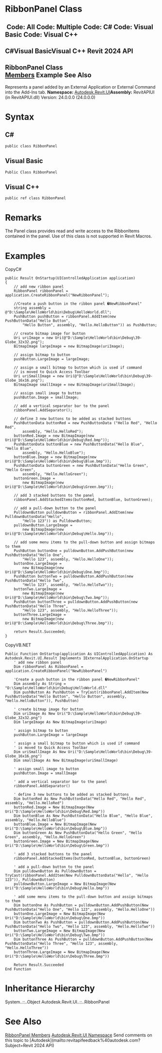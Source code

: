 # RibbonPanel Class

﻿
 Code: All Code: Multiple Code: C# Code: Visual Basic Code: Visual C++   
---  
C#Visual BasicVisual C++
Revit 2024 API  
---  
RibbonPanel Class  
[Members](c534940b-0237-0169-902e-333590e62bb3.md "RibbonPanel Members") Example See Also  
---  
Represents a panel added by an External Application or External Command into the Add-Ins tab. 
**Namespace:** [Autodesk.Revit.UI](e86fd90a-8957-02a6-da7f-ced248966e3e.md "Autodesk.Revit.UI Namespace")**Assembly:** RevitAPIUI (in RevitAPIUI.dll) Version: 24.0.0.0 (24.0.0.0)
# Syntax
C#  
---  
```text
public class RibbonPanel
```
  
Visual Basic  
---  
```text
Public Class RibbonPanel
```
  
Visual C++  
---  
```text
public ref class RibbonPanel
```
  
# Remarks
The Panel class provides read and write access to the RibbonItems contained in the panel. Use of this class is not supported in Revit Macros.
# Examples
CopyC#
```text
public Result OnStartup(UIControlledApplication application)
{
    // add new ribbon panel
    RibbonPanel ribbonPanel = application.CreateRibbonPanel("NewRibbonPanel");

    //Create a push button in the ribbon panel �NewRibbonPanel"
    string assembly = @"D:\Sample\HelloWorld\bin\Debug\HelloWorld.dll";
    PushButton pushButton = ribbonPanel.AddItem(new PushButtonData("Hello Button", 
        "Hello Button", assembly, "Hello.HelloButton")) as PushButton;

    // create bitmap image for button
    Uri uriImage = new Uri(@"D:\Sample\HelloWorld\bin\Debug\39-Globe_32x32.png");
    BitmapImage largeImage = new BitmapImage(uriImage);

    // assign bitmap to button
    pushButton.LargeImage = largeImage;

    // assign a small bitmap to button which is used if command
    // is moved to Quick Access Toolbar
    Uri uriSmallImage = new Uri(@"D:\Sample\HelloWorld\bin\Debug\39-Globe_16x16.png");
    BitmapImage smallImage = new BitmapImage(uriSmallImage);

    // assign small image to button
    pushButton.Image = smallImage;

    // add a vertical separator bar to the panel
    ribbonPanel.AddSeparator();

    // define 3 new buttons to be added as stacked buttons
    PushButtonData buttonRed = new PushButtonData ("Hello Red", "Hello Red", 
        assembly, "Hello.HelloRed");
    buttonRed.Image = new BitmapImage(new Uri(@"D:\Sample\HelloWorld\bin\Debug\Red.bmp"));
    PushButtonData buttonBlue = new PushButtonData("Hello Blue", "Hello Blue", 
        assembly, "Hello.HelloBlue");
    buttonBlue.Image = new BitmapImage(new Uri(@"D:\Sample\HelloWorld\bin\Debug\Blue.bmp"));
    PushButtonData buttonGreen = new PushButtonData("Hello Green", "Hello Green", 
        assembly, "Hello.HelloGreen");
    buttonGreen.Image =
        new BitmapImage(new Uri(@"D:\Sample\HelloWorld\bin\Debug\Green.bmp"));

    // add 3 stacked buttons to the panel
    ribbonPanel.AddStackedItems(buttonRed, buttonBlue, buttonGreen);

    // add a pull-down button to the panel 
    PulldownButton pulldownButton = ribbonPanel.AddItem(new PulldownButtonData("Hello", 
        "Hello 123")) as PulldownButton;
    pulldownButton.LargeImage =
        new BitmapImage(new Uri(@"D:\Sample\HelloWorld\bin\Debug\Hello.bmp"));

    // add some menu items to the pull-down button and assign bitmaps to them
    PushButton buttonOne = pulldownButton.AddPushButton(new PushButtonData("Hello One", 
        "Hello 123", assembly, "Hello.HelloOne"));
    buttonOne.LargeImage =
        new BitmapImage(new Uri(@"D:\Sample\HelloWorld\bin\Debug\One.bmp"));
    PushButton buttonTwo = pulldownButton.AddPushButton(new PushButtonData("Hello Two", 
        "Hello 123", assembly, "Hello.HelloTwo"));
    buttonTwo.LargeImage =
        new BitmapImage(new Uri(@"D:\Sample\HelloWorld\bin\Debug\Two.bmp"));
    PushButton buttonThree = pulldownButton.AddPushButton(new PushButtonData("Hello Three", 
        "Hello 123", assembly, "Hello.HelloThree"));
    buttonThree.LargeImage =
        new BitmapImage(new Uri(@"D:\Sample\HelloWorld\bin\Debug\Three.bmp"));

    return Result.Succeeded;
}
```

CopyVB.NET
```text
Public Function OnStartup(application As UIControlledApplication) As Autodesk.Revit.UI.Result Implements IExternalApplication.OnStartup
    ' add new ribbon panel
    Dim ribbonPanel As RibbonPanel = application.CreateRibbonPanel("NewRibbonPanel")

    'Create a push button in the ribbon panel �NewRibbonPanel"
    Dim assembly As String = "D:\Sample\HelloWorld\bin\Debug\HelloWorld.dll"
    Dim pushButton As PushButton = TryCast(ribbonPanel.AddItem(New PushButtonData("Hello Button", "Hello Button", assembly, "Hello.HelloButton")), PushButton)

    ' create bitmap image for button
    Dim uriImage As New Uri("D:\Sample\HelloWorld\bin\Debug\39-Globe_32x32.png")
    Dim largeImage As New BitmapImage(uriImage)

    ' assign bitmap to button
    pushButton.LargeImage = largeImage

    ' assign a small bitmap to button which is used if command
    ' is moved to Quick Access Toolbar
    Dim uriSmallImage As New Uri("D:\Sample\HelloWorld\bin\Debug\39-Globe_16x16.png")
    Dim smallImage As New BitmapImage(uriSmallImage)

    ' assign small image to button
    pushButton.Image = smallImage

    ' add a vertical separator bar to the panel
    ribbonPanel.AddSeparator()

    ' define 3 new buttons to be added as stacked buttons
    Dim buttonRed As New PushButtonData("Hello Red", "Hello Red", assembly, "Hello.HelloRed")
    buttonRed.Image = New BitmapImage(New Uri("D:\Sample\HelloWorld\bin\Debug\Red.bmp"))
    Dim buttonBlue As New PushButtonData("Hello Blue", "Hello Blue", assembly, "Hello.HelloBlue")
    buttonBlue.Image = New BitmapImage(New Uri("D:\Sample\HelloWorld\bin\Debug\Blue.bmp"))
    Dim buttonGreen As New PushButtonData("Hello Green", "Hello Green", assembly, "Hello.HelloGreen")
    buttonGreen.Image = New BitmapImage(New Uri("D:\Sample\HelloWorld\bin\Debug\Green.bmp"))

    ' add 3 stacked buttons to the panel
    ribbonPanel.AddStackedItems(buttonRed, buttonBlue, buttonGreen)

    ' add a pull-down button to the panel 
    Dim pulldownButton As PulldownButton = TryCast(ribbonPanel.AddItem(New PulldownButtonData("Hello", "Hello 123")), PulldownButton)
    pulldownButton.LargeImage = New BitmapImage(New Uri("D:\Sample\HelloWorld\bin\Debug\Hello.bmp"))

    ' add some menu items to the pull-down button and assign bitmaps to them
    Dim buttonOne As PushButton = pulldownButton.AddPushButton(New PushButtonData("Hello One", "Hello 123", assembly, "Hello.HelloOne"))
    buttonOne.LargeImage = New BitmapImage(New Uri("D:\Sample\HelloWorld\bin\Debug\One.bmp"))
    Dim buttonTwo As PushButton = pulldownButton.AddPushButton(New PushButtonData("Hello Two", "Hello 123", assembly, "Hello.HelloTwo"))
    buttonTwo.LargeImage = New BitmapImage(New Uri("D:\Sample\HelloWorld\bin\Debug\Two.bmp"))
    Dim buttonThree As PushButton = pulldownButton.AddPushButton(New PushButtonData("Hello Three", "Hello 123", assembly, "Hello.HelloThree"))
    buttonThree.LargeImage = New BitmapImage(New Uri("D:\Sample\HelloWorld\bin\Debug\Three.bmp"))

    Return Result.Succeeded
End Function
```

# Inheritance Hierarchy
System..::..Object Autodesk.Revit.UI..::..RibbonPanel
# See Also
[RibbonPanel Members](c534940b-0237-0169-902e-333590e62bb3.md "RibbonPanel Members")
[Autodesk.Revit.UI Namespace](e86fd90a-8957-02a6-da7f-ced248966e3e.md "Autodesk.Revit.UI Namespace")
Send comments on this topic to [Autodesk](mailto:revitapifeedback%40autodesk.com?Subject=Revit 2024 API)